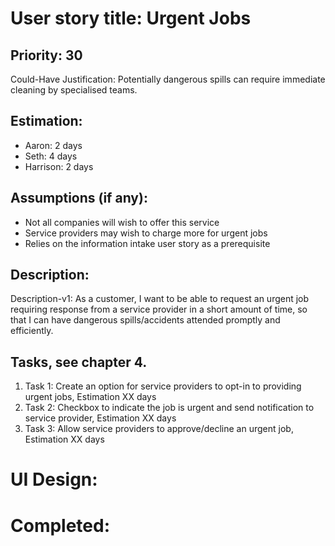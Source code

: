 # User story title: Urgent Jobs

## Priority: 30
Could-Have
Justification: Potentially dangerous spills can require immediate cleaning by specialised teams.

## Estimation:
* Aaron: 2 days
* Seth: 4 days
* Harrison: 2 days 

## Assumptions (if any):
* Not all companies will wish to offer this service
* Service providers may wish to charge more for urgent jobs
* Relies on the information intake user story as a prerequisite

## Description:

Description-v1: As a customer, I want to be able to request an urgent job requiring response from a service provider
 in a short amount of time, so that I can have dangerous spills/accidents attended promptly and efficiently.


## Tasks, see chapter 4.

1. Task 1: Create an option for service providers to opt-in to providing urgent jobs, Estimation XX days
2. Task 2: Checkbox to indicate the job is urgent and send notification to service provider, Estimation XX days
3. Task 3: Allow service providers to approve/decline an urgent job, Estimation XX days


# UI Design:


# Completed:
